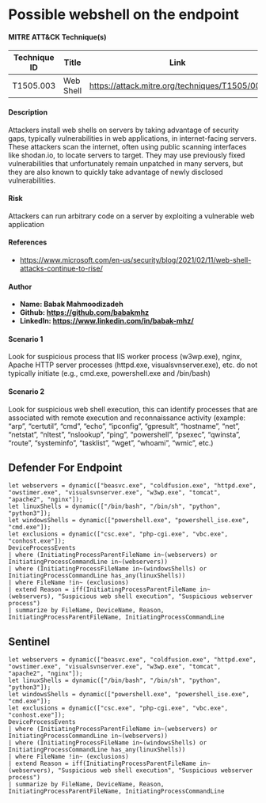 # Possible webshell on the endpoint

#### MITRE ATT&CK Technique(s)

| Technique ID | Title    | Link    |
| ---  | --- | --- |
| T1505.003 | Web Shell | https://attack.mitre.org/techniques/T1505/003 |

#### Description 
Attackers install web shells on servers by taking advantage of security gaps, typically vulnerabilities in web applications, in internet-facing servers. These attackers scan the internet, often using public scanning interfaces like shodan.io, to locate servers to target. They may use previously fixed vulnerabilities that unfortunately remain unpatched in many servers, but they are also known to quickly take advantage of newly disclosed vulnerabilities.

#### Risk
Attackers can run arbitrary code on a server by exploiting a vulnerable web application

#### References
- https://www.microsoft.com/en-us/security/blog/2021/02/11/web-shell-attacks-continue-to-rise/

#### Author
- **Name: Babak Mahmoodizadeh**
- **Github: https://github.com/babakmhz**
- **LinkedIn: https://www.linkedin.com/in/babak-mhz/**

#### Scenario 1
Look for suspicious process that IIS worker process (w3wp.exe), nginx, Apache HTTP server processes (httpd.exe, visualsvnserver.exe), etc. do not typically initiate (e.g., cmd.exe, powershell.exe and /bin/bash)

#### Scenario 2 
Look for suspicious web shell execution, this can identify processes that are associated with remote execution and reconnaissance activity (example: “arp”, “certutil”, “cmd”, “echo”, “ipconfig”, “gpresult”, “hostname”, “net”, “netstat”, “nltest”, “nslookup”, “ping”, “powershell”, “psexec”, “qwinsta”, “route”, “systeminfo”, “tasklist”, “wget”, “whoami”, “wmic”, etc.)


## Defender For Endpoint
```KQL
let webservers = dynamic(["beasvc.exe", "coldfusion.exe", "httpd.exe", "owstimer.exe", "visualsvnserver.exe", "w3wp.exe", "tomcat", "apache2", "nginx"]);
let linuxShells = dynamic(["/bin/bash", "/bin/sh", "python", "python3"]);
let windowsShells = dynamic(["powershell.exe", "powershell_ise.exe", "cmd.exe"]);
let exclusions = dynamic(["csc.exe", "php-cgi.exe", "vbc.exe", "conhost.exe"]);
DeviceProcessEvents
| where (InitiatingProcessParentFileName in~(webservers) or InitiatingProcessCommandLine in~(webservers))
| where (InitiatingProcessFileName in~(windowsShells) or InitiatingProcessCommandLine has_any(linuxShells))
| where FileName !in~ (exclusions)
| extend Reason = iff(InitiatingProcessParentFileName in~ (webservers), "Suspicious web shell execution", "Suspicious webserver process")
| summarize by FileName, DeviceName, Reason, InitiatingProcessParentFileName, InitiatingProcessCommandLine
```
## Sentinel
```KQL
let webservers = dynamic(["beasvc.exe", "coldfusion.exe", "httpd.exe", "owstimer.exe", "visualsvnserver.exe", "w3wp.exe", "tomcat", "apache2", "nginx"]);
let linuxShells = dynamic(["/bin/bash", "/bin/sh", "python", "python3"]);
let windowsShells = dynamic(["powershell.exe", "powershell_ise.exe", "cmd.exe"]);
let exclusions = dynamic(["csc.exe", "php-cgi.exe", "vbc.exe", "conhost.exe"]);
DeviceProcessEvents
| where (InitiatingProcessParentFileName in~(webservers) or InitiatingProcessCommandLine in~(webservers))
| where (InitiatingProcessFileName in~(windowsShells) or InitiatingProcessCommandLine has_any(linuxShells))
| where FileName !in~ (exclusions)
| extend Reason = iff(InitiatingProcessParentFileName in~ (webservers), "Suspicious web shell execution", "Suspicious webserver process")
| summarize by FileName, DeviceName, Reason, InitiatingProcessParentFileName, InitiatingProcessCommandLine
```
